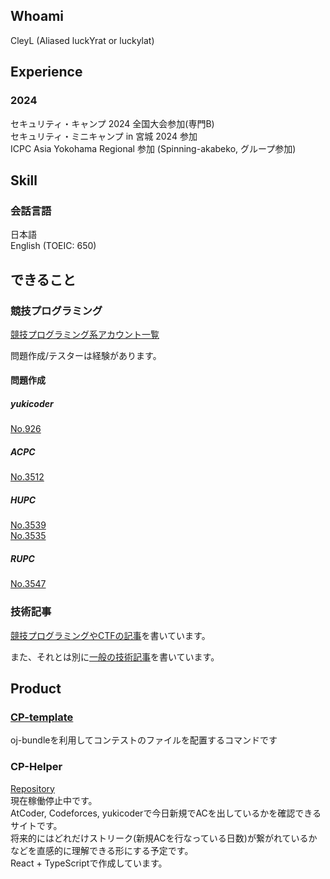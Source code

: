 ## Whoami
CleyL (Aliased luckYrat or luckylat)

## Experience

### 2024
セキュリティ・キャンプ 2024 全国大会参加(専門B)  
セキュリティ・ミニキャンプ in 宮城 2024 参加  
ICPC Asia Yokohama Regional 参加 (Spinning-akabeko, グループ参加)  

## Skill  
### 会話言語
日本語  
English (TOEIC: 650)  

## できること
### 競技プログラミング
[競技プログラミング系アカウント一覧](https://clist.by/coder/luckYrat/)

問題作成/テスターは経験があります。

#### 問題作成
##### yukicoder
[No.926](https://yukicoder.me/problems/no/926)  
##### ACPC
[No.3512](https://onlinejudge.u-aizu.ac.jp/challenges/sources/UOA/UAPC/3512?year=2021)  
##### HUPC
[No.3539](https://onlinejudge.u-aizu.ac.jp/challenges/sources/UOA/UAPC/3539?year=2023)  
[No.3535](https://onlinejudge.u-aizu.ac.jp/challenges/sources/UOA/UAPC/3535?year=2023)  
##### RUPC
[No.3547](https://onlinejudge.u-aizu.ac.jp/challenges/sources/UOA/UAPC/3547)  

### 技術記事
[競技プログラミングやCTFの記事](https://scrapbox.io/luckyrat/Home)を書いています。

また、それとは別に[一般の技術記事](https://scrapbox.io/luckYrat-develop/Home)を書いています。

## Product

### [CP-template](https://github.com/luckylat/cp-template)
oj-bundleを利用してコンテストのファイルを配置するコマンドです

### CP-Helper
[Repository](https://github.com/luckylat/cp-helper-front)  
現在稼働停止中です。  
AtCoder, Codeforces, yukicoderで今日新規でACを出しているかを確認できるサイトです。  
将来的にはどれだけストリーク(新規ACを行なっている日数)が繋がれているかなどを直感的に理解できる形にする予定です。  
React + TypeScriptで作成しています。
